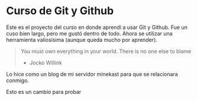 # Curso de Git y Github
Este es el proyecto del curso en donde aprendí a usar Git y Github.
Fue un cuso bien largo, pero me gustó dentro de todo. Ahora se utilizar una herramienta valiosísima (aunque queda mucho por aprender).

> You must own everything in your world. There is no one else to blame
> - Jocko Willink

Lo hice como un blog de mi servidor minekast para que se relacionara conmigo.

Esto es un cambio para probar
